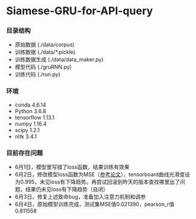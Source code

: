# Siamese-GRU-for-API-query

### 目录结构
 - 原始数据 (./data/corpus)  
 - 训练数据 (./data/*.pickle)  
 - 训练数据生成 (./data/data_maker.py)  
 - 模型代码 (./gruRNN.py)  
 - 训练代码 (./run.py)  

### 环境
 - conda 4.6.14  
 - Python 3.6.8  
 - tensorflow 1.13.1  
 - numpy 1.16.4  
 - scipy 1.2.1  
 - nltk 3.4.1  

### 目前存在问题
 - 6月1日，模型里写错了loss函数，结果训练有效果  
 - 6月2日，修改模型loss函数为MSE（[参考论文](https://www.aaai.org/ocs/index.php/AAAI/AAAI16/paper/view/12195)），tensorboard曲线光滑度设为0.995，未见loss有下降趋势。再尝试回滚到昨天的版本查找哪里出了问题，结果仍未见loss有下降趋势（自闭）  
 - 6月3日，修复上述致命bug，准备加入注意力机制和调参  
 - 6月4日，原始模型训练完成，测试集MSE值0.021390，pearson_r值0.811558
